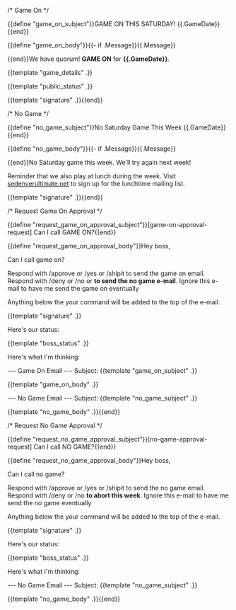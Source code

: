 /* Game On */

{{define "game_on_subject"}}GAME ON THIS SATURDAY! {{.GameDate}}{{end}}

{{define "game_on_body"}}{{- if .Message}}{{.Message}}

{{end}}We have quorum!  **GAME ON** for **{{.GameDate}}**.

{{template "game_details" .}}

{{template "public_status" .}}

{{template "signature" .}}{{end}}

/* No Game */

{{define "no_game_subject"}}No Saturday Game This Week {{.GameDate}}{{end}}

{{define "no_game_body"}}{{- if .Message}}{{.Message}}

{{end}}No Saturday game this week.  We'll try again next week!

Reminder that we also play at lunch during the week. Visit [sedenverultimate.net](https://www.sedenverultimate.net) to sign up for the lunchtime mailing list.

{{template "signature" .}}{{end}}

/* Request Game On Approval */

{{define "request_game_on_approval_subject"}}[game-on-approval-request] Can I call GAME ON?{{end}}

{{define "request_game_on_approval_body"}}Hey boss,

Can I call game on?

Respond with /approve or /yes or /shipit to send the game on email.
Respond with /deny or /no or **to send the no game e-mail**.
Ignore this e-mail to have me send the game on eventually

Anything below the your command will be added to the top of the e-mail.

{{template "signature" .}}

Here's our status:

{{template "boss_status" .}}

Here's what I'm thinking:

--- Game On Email ---
Subject: {{template "game_on_subject" .}}

{{template "game_on_body" .}}

--- No Game Email ---
Subject: {{template "no_game_subject" .}}

{{template "no_game_body" .}}{{end}}

/* Request No Game Approval */

{{define "request_no_game_approval_subject"}}[no-game-approval-request] Can I call NO GAME?{{end}}

{{define "request_no_game_approval_body"}}Hey boss,

Can I call no game?

Respond with /approve or /yes or /shipit to send the no game email.
Respond with /deny or /no **to abort this week**.
Ignore this e-mail to have me send the no game eventually

Anything below the your command will be added to the top of the e-mail.

{{template "signature" .}}

Here's our status:

{{template "boss_status" .}}

Here's what I'm thinking:

--- No Game Email ---
Subject: {{template "no_game_subject" .}}

{{template "no_game_body" .}}{{end}}
